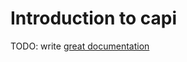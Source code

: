 # Introduction to capi

TODO: write [great documentation](http://jacobian.org/writing/what-to-write/)
